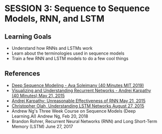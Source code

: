 # SESSION 3: Sequence to Sequence Models, RNN, and LSTM
## Learning Goals
- Understand how RNNs and LSTMs work
- Learn about the terminologies used in sequence models
- Train a few RNN and LSTM models to do a few cool things

## References
- [Deep Sequence Modeling - Ava Soleimany (40 Minutes MIT 2019)](https://www.youtube.com/watch?v=_h66BW-xNgk&index=1&list=PLtBw6njQRU-rwp5__7C0oIVt26ZgjG9NI)
- [Visualizing and Understanding Recurrent Networks - Andrej Karpathy (40 Minutes) May 21, 2015](https://www.youtube.com/watch?v=_h66BW-xNgk&index=1&list=PLtBw6njQRU-rwp5__7C0oIVt26ZgjG9NI)
- [Andrej Karpathy: Unreasonable Effectiveness of RNN May 21, 2015](http://karpathy.github.io/2015/05/21/rnn-effectiveness/)
- [Christopher Olah, Understanding LSTM Networks August 27, 2015](http://colah.github.io/posts/2015-08-Understanding-LSTMs)
- Andrew Ng's Three Week Course on Sequence Models (Deep Learning.AI) Andrew Ng, Feb 20, 2018
- Brandon Rohrer, Recurrent Neural Networks (RNN) and Long Short-Term Memory (LSTM) June 27, 2017
